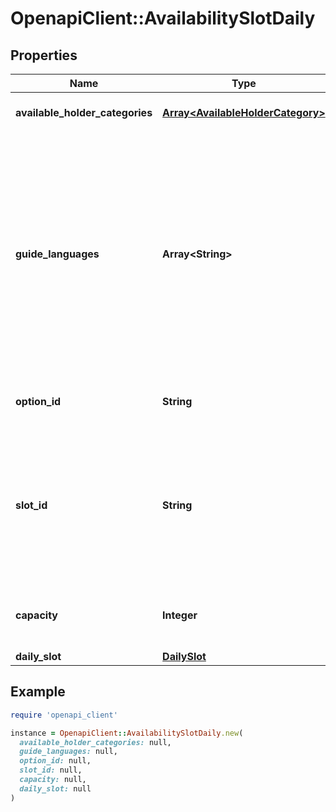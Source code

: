 # OpenapiClient::AvailabilitySlotDaily

## Properties

| Name | Type | Description | Notes |
| ---- | ---- | ----------- | ----- |
| **available_holder_categories** | [**Array&lt;AvailableHolderCategory&gt;**](AvailableHolderCategory.md) | Holder categories for the slot. |  |
| **guide_languages** | **Array&lt;String&gt;** | A list of languages which can be booked for the slot. The languages will appear for *all* available holder categories in the slot.  This property must follow the [ISO 639-1 standard](https://www.iso.org/iso-639-language-codes.html).  | [optional] |
| **option_id** | **String** | The ID of the option that the slot belongs to. |  |
| **slot_id** | **String** | The availability slot ID, assigned by the supplier.  The ID must be unique. The same ID cannot be re-used for different experiences.  |  |
| **capacity** | **Integer** | The remaining number of seats for the slot. | [optional] |
| **daily_slot** | [**DailySlot**](DailySlot.md) |  |  |

## Example

```ruby
require 'openapi_client'

instance = OpenapiClient::AvailabilitySlotDaily.new(
  available_holder_categories: null,
  guide_languages: null,
  option_id: null,
  slot_id: null,
  capacity: null,
  daily_slot: null
)
```

